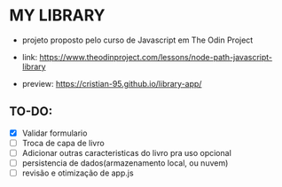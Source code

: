 # MY LIBRARY

- projeto proposto pelo curso de Javascript em  The Odin Project

-   link: https://www.theodinproject.com/lessons/node-path-javascript-library

- preview: https://cristian-95.github.io/library-app/

## TO-DO:

- [x] Validar formulario
- [ ] Troca de capa de livro
- [ ] Adicionar outras caracteristicas do livro pra uso opcional
- [ ] persistencia de dados(armazenamento local, ou nuvem)
- [ ] revisão e otimização de app.js
